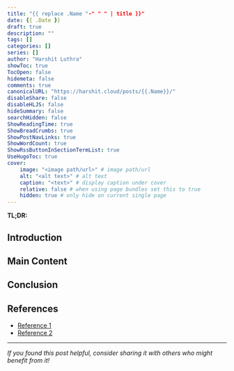 ```yaml
---
title: "{{ replace .Name "-" " " | title }}"
date: {{ .Date }}
draft: true
description: ""
tags: []
categories: []
series: []
author: "Harshit Luthra"
showToc: true
TocOpen: false
hidemeta: false
comments: true
canonicalURL: "https://harshit.cloud/posts/{{.Name}}/"
disableShare: false
disableHLJS: false
hideSummary: false
searchHidden: false
ShowReadingTime: true
ShowBreadCrumbs: true
ShowPostNavLinks: true
ShowWordCount: true
ShowRssButtonInSectionTermList: true
UseHugoToc: true
cover:
    image: "<image path/url>" # image path/url
    alt: "<alt text>" # alt text
    caption: "<text>" # display caption under cover
    relative: false # when using page bundles set this to true
    hidden: true # only hide on current single page
---
```


**TL;DR:**

## Introduction

## Main Content

## Conclusion

## References

- [Reference 1]()
- [Reference 2]()

---
*If you found this post helpful, consider sharing it with others who might benefit from it!*
